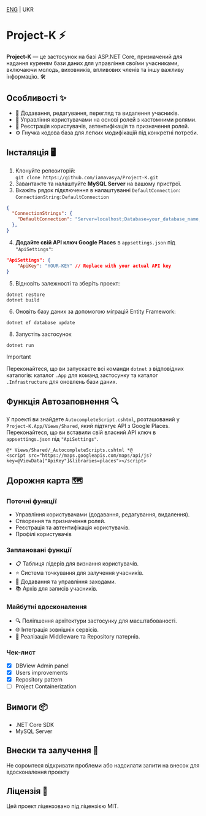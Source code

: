 [ENG](https://github.com/iamavasya/Project-K/blob/main/README.md) | UKR
# Project-K ⚡

**Project-K** — це застосунок на базі ASP.NET Core, призначений для надання куреням бази даних для управління своїми учасниками, включаючи молодь, виховників, впливових членів та іншу важливу інформацію. 🛠️

## Особливості ✨
- 👥 Додавання, редагування, перегляд та видалення учасників.
- 🔑 Управління користувачами на основі ролей з кастомними ролями.
- 📝 Реєстрація користувачів, автентифікація та призначення ролей.
- ⚙️ Гнучка кодова база для легких модифікацій під конкретні потреби.

## Інсталяція 🖥️
1. Клонуйте репозиторій:  
   `git clone https://github.com/iamavasya/Project-K.git`
2. Завантажте та налаштуйте **MySQL Server** на вашому пристрої.
3. Вкажіть рядок підключення в налаштуванні `DefaultConnection`:  
   `ConnectionString:DefaultConnection`
```json
{
  "ConnectionStrings": {
    "DefaultConnection": "Server=localhost;Database=your_database_name;User=root;Password=your_password;"
  },
}
```
4. **Додайте свій API ключ Google Places** в `appsettings.json` під `"ApiSettings"`:  
```json
"ApiSettings": { 
    "ApiKey": "YOUR-KEY" // Replace with your actual API key
}
```
5. Відновіть залежності та зберіть проект:  
```
dotnet restore
dotnet build
```
6. Оновіть базу даних за допомогою міграцій Entity Framework: 
```
dotnet ef database update
```
8. Запустіть застосунок 
```
dotnet run
```

> [!IMPORTANT]
> Переконайтеся, що ви запускаєте всі команди `dotnet` з відповідних каталогів: каталог `.App` для команд застосунку та каталог `.Infrastructure` для оновлень бази даних.

## Функція Автозаповнення 🔍

У проекті ви знайдете `AutocompleteScript.cshtml`, розташований у `Project-K.App/Views/Shared`, який підтягує API з Google Places. Переконайтеся, що ви вставили свій власний API ключ в `appsettings.json` під `"ApiSettings"`.
```cshtml
@* Views/Shared/_AutocompleteScripts.cshtml *@
<script src="https://maps.googleapis.com/maps/api/js?key=@ViewData["ApiKey"]&libraries=places"></script>
```

## Дорожня карта 🗺️

### Поточні функції
- Управління користувачами (додавання, редагування, видалення).
- Створення та призначення ролей.
- Реєстрація та автентифікація користувачів.
- Профілі користувачів

### Заплановані функції
- 📋 Таблиця лідерів для визнання користувачів.
- ⭐ Система точкування для залучення учасників.
- 📅 Додавання та управління заходами.
- 📚 Архів для записів учасників.

### Майбутні вдосконалення
- 🔍 Поліпшення архітектури застосунку для масштабованості.
- 🌐 Інтеграція зовнішніх сервісів.
- 🔄 Реалізація Middleware та Repository патернів.

### Чек-лист
- [x] DBView Admin panel
- [x] Users improvements
- [x] Repository pattern
- [ ] Project Containerization

## Вимоги 📦
- .NET Core SDK
- MySQL Server

## Внески та залучення 🤝
Не соромтеся відкривати проблеми або надсилати запити на внесок для вдосконалення проекту

## Ліцензія 📜
Цей проект ліцензовано під ліцензією MIT.
